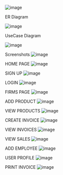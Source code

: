 
![image](https://user-images.githubusercontent.com/74768389/183908004-228e8b53-4ad1-4095-85e2-6147fadf0f8d.png)


ER Diagram

![image](https://user-images.githubusercontent.com/74768389/183907639-08891826-e31c-43cc-9e4c-c73ccccb998f.png)

UseCase Diagram

![image](https://user-images.githubusercontent.com/74768389/183907805-8a0fd338-7979-4e13-9595-78226312e9dc.png)

Screenshots
![image](https://user-images.githubusercontent.com/74768389/183908507-6b867789-0146-4072-b813-f9e0add55bf5.png)

HOME PAGE
![image](https://user-images.githubusercontent.com/74768389/183908779-80c4efc1-807d-43af-8e4c-b026426b9d38.png)


SIGN UP
![image](https://user-images.githubusercontent.com/74768389/183908875-0f7864bc-eeca-4599-ad5c-621053e3f8d5.png)


LOGIN
![image](https://user-images.githubusercontent.com/74768389/183908992-2edac90e-1ab9-466e-a4f3-6d473179e421.png)


FIRMS PAGE
![image](https://user-images.githubusercontent.com/74768389/183909201-ee368740-37fc-469d-bb2e-d4d2ffc94a36.png)


ADD PRODUCT
![image](https://user-images.githubusercontent.com/74768389/183909285-2015d93d-d9a8-4020-b2bc-69a74e1c50a3.png)


VIEW PRODUCTS
![image](https://user-images.githubusercontent.com/74768389/183909347-e6ebdfe7-f69c-4680-8fa9-4a675245cc9d.png)


CREATE INVOICE
![image](https://user-images.githubusercontent.com/74768389/183909407-a150e03e-db63-473d-bfa1-467f78463d89.png)


VIEW INVOICES
![image](https://user-images.githubusercontent.com/74768389/183909458-30bbe458-d4a0-4ef1-a109-f3ec81e4ccde.png)


VIEW SALES
![image](https://user-images.githubusercontent.com/74768389/183909569-ba7b3dd2-5789-4514-a87e-059c3f3d32dc.png)


ADD EMPLOYEE
![image](https://user-images.githubusercontent.com/74768389/183909664-2ea0f540-8ca1-4986-9138-0b1a1c3bbe76.png)


USER PROFILE
![image](https://user-images.githubusercontent.com/74768389/183909758-eb394f73-274f-4915-8567-eed69204daed.png)


PRINT INVOICE
![image](https://github.com/paras063/BUZZINGA/assets/74768389/e662e0e7-ee1c-47c7-acf8-7c8b89ad5ea7)








